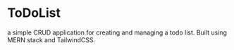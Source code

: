 # ToDoList
a simple CRUD application for creating and managing a todo list. Built using MERN stack and TailwindCSS.
